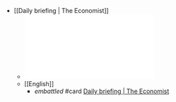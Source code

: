 - [[Daily briefing | The Economist]]
	- ![Daily briefing _ The Economist_files -1.pdf](../assets/Daily_briefing_The_Economist_files_-1_1641229264412_0.pdf)
	- [[English]]
		- _embattled_ #card  [Daily briefing | The Economist](https://www.economist.com/espresso?itm\_source=parsely-api)